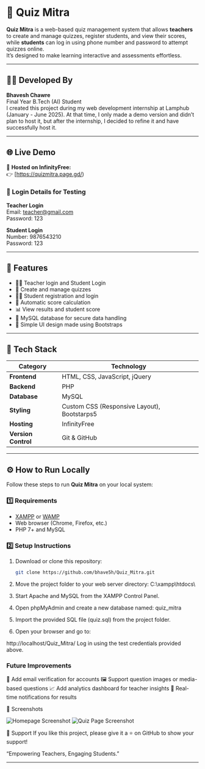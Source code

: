 # 🧠 Quiz Mitra

**Quiz Mitra** is a web-based quiz management system that allows **teachers** to create and manage quizzes, register students, and view their scores, while **students** can log in using phone number and password to attempt quizzes online.  
It’s designed to make learning interactive and assessments effortless.

---

## 👨‍💻 Developed By
**Bhavesh Chawre**  
Final Year B.Tech (AI) Student   
I created this project during my web development internship at Lamphub (January - June 2025). At that time, I only made a demo version and didn’t plan to host it, but after the internship, I decided to refine it and have successfully host it.

---

## 🌐 Live Demo
🔗 **Hosted on InfinityFree:**  
👉 [https://quizmitra.page.gd/)  

### 🧾 Login Details for Testing

**Teacher Login** <br>
Email: teacher@gmail.com <br>
Password: 123

**Student Login** <br>
Number: 9876543210 <br>
Password: 123

---

## 🧩 Features

- 👩‍🏫 Teacher login and Student Login
- 🧾 Create and manage quizzes  
- 🧑‍🎓 Student registration and login  
- 🧮 Automatic score calculation  
- 📊 View results and student score
- 💾 MySQL database for secure data handling  
- 🎨 Simple UI design made using Bootstraps 

---

## 🧰 Tech Stack

| Category | Technology |
|-----------|-------------|
| **Frontend** | HTML, CSS, JavaScript, jQuery |
| **Backend** | PHP |
| **Database** | MySQL |
| **Styling** | Custom CSS (Responsive Layout), Bootstarps5 |
| **Hosting** | InfinityFree |
| **Version Control** | Git & GitHub |

---

## ⚙️ How to Run Locally

Follow these steps to run **Quiz Mitra** on your local system:

### 1️⃣ Requirements
- [XAMPP](https://www.apachefriends.org/index.html) or [WAMP](https://www.wampserver.com/)
- Web browser (Chrome, Firefox, etc.)
- PHP 7+ and MySQL

### 2️⃣ Setup Instructions
1. Download or clone this repository:
   ```bash
   git clone https://github.com/bhave5h/Quiz_Mitra.git
2. Move the project folder to your web server directory:
C:\xampp\htdocs\

3. Start Apache and MySQL from the XAMPP Control Panel.

4. Open phpMyAdmin and create a new database named:
quiz_mitra

5. Import the provided SQL file (quiz.sql) from the project folder.

6. Open your browser and go to:

http://localhost/Quiz_Mitra/
Log in using the test credentials provided above.


### Future Improvements
📧 Add email verification for accounts
🖼️ Support question images or media-based questions
📈 Add analytics dashboard for teacher insights
🔔 Real-time notifications for results

📸 Screenshots 

![Homepage Screenshot](assets/home.png)
![Quiz Page Screenshot](assets/solve.png)


🌟 Support
If you like this project, please give it a ⭐ on GitHub to show your support!

“Empowering Teachers, Engaging Students.”

---


